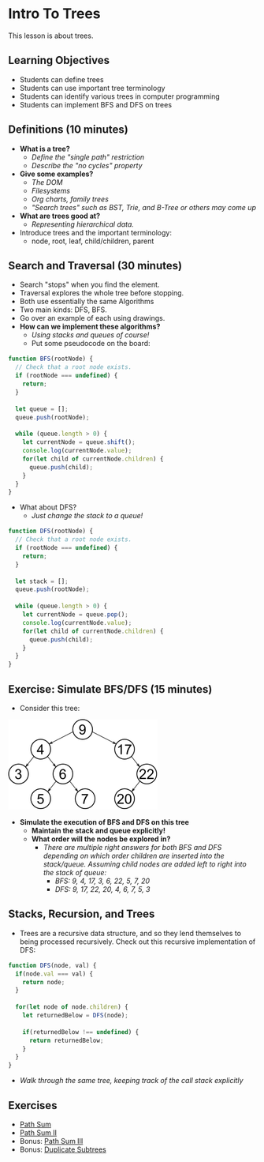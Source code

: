 # Intro To Trees

This lesson is about trees.

## Learning Objectives

* Students can define trees
* Students can use important tree terminology
* Students can identify various trees in computer programming
* Students can implement BFS and DFS on trees

## Definitions (10 minutes)

* __What is a tree?__
  * *Define the "single path" restriction*
  * *Describe the "no cycles" property*
* __Give some examples?__
  * *The DOM*
  * *Filesystems*
  * *Org charts, family trees*
  * *"Search trees" such as BST, Trie, and B-Tree or others may come up*
* __What are trees good at?__
  * *Representing hierarchical data.*
* Introduce trees and the important terminology:
  * node, root, leaf, child/children, parent

## Search and Traversal (30 minutes)

* Search "stops" when you find the element.
* Traversal explores the whole tree before stopping.
* Both use essentially the same Algorithms
* Two main kinds: DFS, BFS.
* Go over an example of each using drawings.
* __How can we implement these algorithms?__
  * *Using stacks and queues of course!*
  * Put some pseudocode on the board:

```js
function BFS(rootNode) {
  // Check that a root node exists.
  if (rootNode === undefined) {
    return;
  }

  let queue = [];
  queue.push(rootNode);

  while (queue.length > 0) {  
    let currentNode = queue.shift();
    console.log(currentNode.value);
    for(let child of currentNode.children) {
      queue.push(child);
    }
  }
}
```

* What about DFS?
  * *Just change the stack to a queue!*

```js
function DFS(rootNode) {
  // Check that a root node exists.
  if (rootNode === undefined) {
    return;
  }

  let stack = [];
  queue.push(rootNode);

  while (queue.length > 0) {  
    let currentNode = queue.pop();
    console.log(currentNode.value);
    for(let child of currentNode.children) {
      queue.push(child);
    }
  }
}
```

## Exercise: Simulate BFS/DFS (15 minutes)

* Consider this tree:

![simple-tree](resources/simple-tree.png)

* __Simulate the execution of BFS and DFS on this tree__
  * __Maintain the stack and queue explicitly!__
  * __What order will the nodes be explored in?__
    * *There are multiple right answers for both BFS and DFS depending on which order children are inserted into the stack/queue. Assuming child nodes are added left to right into the stack of queue:*
      * *BFS: 9, 4, 17, 3, 6, 22, 5, 7, 20*
      * *DFS: 9, 17, 22, 20, 4, 6, 7, 5, 3*

## Stacks, Recursion, and Trees

* Trees are a recursive data structure, and so they lend themselves to being processed recursively. Check out this recursive implementation of DFS:

```js
function DFS(node, val) {
  if(node.val === val) {
    return node;
  }

  for(let node of node.children) {
    let returnedBelow = DFS(node);

    if(returnedBelow !== undefined) {
      return returnedBelow;
    }
  }
}
```

* *Walk through the same tree, keeping track of the call stack explicitly*


## Exercises

* [Path Sum](https://leetcode.com/problems/path-sum/description/)
* [Path Sum II](https://leetcode.com/problems/path-sum-ii/description/)
* Bonus: [Path Sum III](https://leetcode.com/problems/path-sum-iii/description/)
* Bonus: [Duplicate Subtrees](https://leetcode.com/problems/find-duplicate-subtrees/description/)
